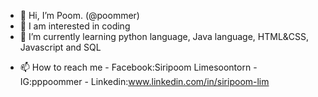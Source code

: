 - 👋 Hi, I’m Poom. (@poommer)
- 👀 I am interested in coding
- 🌱 I’m currently learning python language, Java language, HTML&CSS, Javascript and SQL
<!-- - 💞️ I’m looking to collaborate on ...--->
- 📫 How to reach me 
      - Facebook:Siripoom Limesoontorn
      - IG:pppoommer
      - Linkedin:www.linkedin.com/in/siripoom-lim
<!---
poommer/poommer is a ✨ special ✨ repository because its `README.md` (this file) appears on your GitHub profile.
You can click the Preview link to take a look at your changes.
--->

